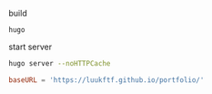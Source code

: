 build
```
hugo
```

start server
```bash
hugo server --noHTTPCache
```

```toml
baseURL = 'https://luukftf.github.io/portfolio/'
```
